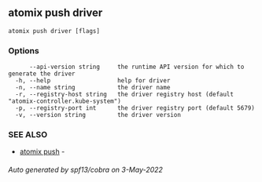 ## atomix push driver



```
atomix push driver [flags]
```

### Options

```
      --api-version string     the runtime API version for which to generate the driver
  -h, --help                   help for driver
  -n, --name string            the driver name
  -r, --registry-host string   the driver registry host (default "atomix-controller.kube-system")
  -p, --registry-port int      the driver registry port (default 5679)
  -v, --version string         the driver version
```

### SEE ALSO

* [atomix push](atomix_push.md)	 - 

###### Auto generated by spf13/cobra on 3-May-2022
